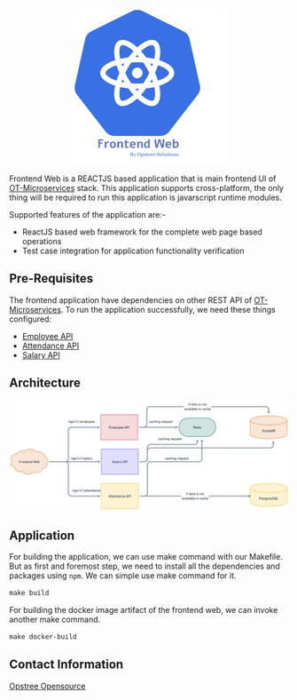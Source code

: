 <p align="center">
  <img src="./static/frontend-logo.svg" height="280" width="280">
</p>

Frontend Web is a REACTJS based application that is main frontend UI of [OT-Microservices](https://github.com/OT-MICROSERVICES) stack. This application supports cross-platform, the only thing will be required to run this application is javarscript runtime modules.

Supported features of the application are:-

- ReactJS based web framework for the complete web page based operations
- Test case integration for application functionality verification

## Pre-Requisites

The frontend application have dependencies on other REST API of [OT-Microservices](https://github.com/OT-MICROSERVICES). To run the application successfully, we need these things configured:

- [Employee API](https://github.com/OT-MICROSERVICES/employee-api)
- [Attendance API](https://github.com/OT-MICROSERVICES/attendance-api)
- [Salary API](https://github.com/OT-MICROSERVICES/salary-api)

## Architecture

![](./static/frontend.png)

## Application

For building the application, we can use make command with our Makefile. But as first and foremost step, we need to install all the dependencies and packages using `npm`. We can simple use make command for it.

```makefile
make build
```

For building the docker image artifact of the frontend web, we can invoke another make command.

```makefile
make docker-build
```

## Contact Information

[Opstree Opensource](opensource@opstree.com)
